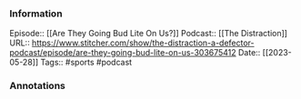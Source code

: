 ### Information

Episode:: [[Are They Going Bud Lite On Us?]]
Podcast:: [[The Distraction]]
URL:: https://www.stitcher.com/show/the-distraction-a-defector-podcast/episode/are-they-going-bud-lite-on-us-303675412
Date:: [[2023-05-28]]
Tags:: #sports 
#podcast


### Annotations

